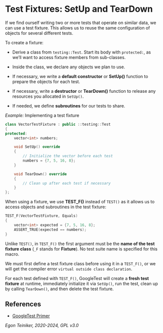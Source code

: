 # Test Fixtures: SetUp and TearDown

If we find ourself writing two or more tests that operate on similar data, 
we can use a test fixture. This allows us to reuse the same configuration 
of objects for several different tests.

To create a fixture:

* Derive a class from `testing::Test`. Start its body with `protected:`, as 
    we’ll want to access fixture members from sub-classes.

* Inside the class, we declare any objects we plan to use.

* If necessary, we write a **default constructor** or **SetUp()** function 
    to prepare the objects for each test. 

* If necessary, write a **destructor** or **TearDown()** function to release 
    any resources you allocated in `SetUp()`.

* If needed, we define **subroutines** for our tests to share.


_Example:_ Implementing a test fixture
```C++
class VectorTestFixture : public ::testing::Test 
{
protected:
    vector<int> numbers;

    void SetUp() override 
    {   
        // Initialize the vector before each test
        numbers = {7, 5, 16, 8}; 
    }

    void TearDown() override 
    {
        // Clean up after each test if necessary
    }
};
```

When using a fixture, we use **TEST_F()** instead of `TEST()` as it allows 
us to access objects and subroutines in the test fixture:
```C++
TEST_F(VectorTestFixture, Equals) 
{
    vector<int> expected = {7, 5, 16, 8};
    ASSERT_TRUE(expected == numbers);
}
```

Unlike `TEST()`, in `TEST_F()` the first argument must be the 
**name of the test fixture class** (`_F` stands for **Fixture**). 
No test suite name is specified for this macro.

We must first define a test fixture class before using it in a 
`TEST_F()`, or we will get the compiler error `virtual outside class declaration`.

For each test defined with `TEST_F()`, GoogleTest will create a 
**fresh test fixture** at runtime, immediately initialize it via `SetUp()`, 
run the test, clean up by calling `TearDown()`, and then delete the test 
fixture. 

## References
* [GoogleTest Primer](https://google.github.io/googletest/primer.html)

*Egon Teiniker, 2020-2024, GPL v3.0*